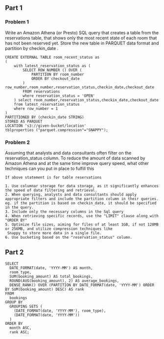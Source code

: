 ## Part 1 
### Problem 1
Write an Amazon Athena (or Presto) SQL query that creates a table from the reservations table,
that shows only the most recent state of each room that has not been reserved yet. Store the new
table in PARQUET data format and partition by checkin_date .

```
CREATE EXTERNAL TABLE room_recent_status as
(
    with latest_reservation_status as (
        SELECT ROW_NUMBER () OVER ( 
            PARTITION BY room_number
            ORDER BY checkout_date 
        ) row_number,room_number,reservation_status,checkin_date,checkout_date
        FROM reservations
        where reservation_status = 'OPEN' 
    ) select room_number,reservation_status,checkin_date,checkout_date
    from latest_reservation_status 
    where row_number = 1
)
PARTITIONED BY (checkin_date STRING)
STORED AS PARQUET
LOCATION 's3://given-bucket/location'
tblproperties ("parquet.compression"="SNAPPY");
```

### Problem 2 
Assuming that analysts and data consultants often filter on the reservation_status column. To reduce the amount of data scanned
by Amazon Athena and at the same time improve query speed, what other techniques can you put in place to fulfill this

```
If above statement is for table reservations 

1. Use columnar storage for data storage, as it significantly enhances the speed of data filtering and retrieval.
2. When querying, analysts and data consultants should apply appropriate filters and include the partition column in their queries. 
eg. if the partition is based on checkin_date, it should be specified in the query.
3. Include only the necessary columns in the Sql query
4. When retrieving specific records, use the "LIMIT" clause along with "ORDER BY"
5. Optimize file sizes, aiming for files of at least 1GB, if not 128MB or 256MB, and utilize compression techniques like
 Snappy to store more data in a single file.
6. Use bucketing based on the "reservation_status" column.

```

## Part 2
```
SELECT
  DATE_FORMAT(date, 'YYYY-MM') AS month,
  room_type,
  SUM(booking_amount) AS total_bookings,
  ROUND(AVG(booking_amount), 2) AS average_bookings,
  DENSE_RANK() OVER (PARTITION BY DATE_FORMAT(date, 'YYYY-MM') ORDER BY SUM(booking_amount) DESC) AS rank
FROM
  bookings
GROUP BY
  GROUPING SETS (
    (DATE_FORMAT(date, 'YYYY-MM'), room_type),
    (DATE_FORMAT(date, 'YYYY-MM'))
  )
ORDER BY
  month ASC,
  rank ASC;
```
